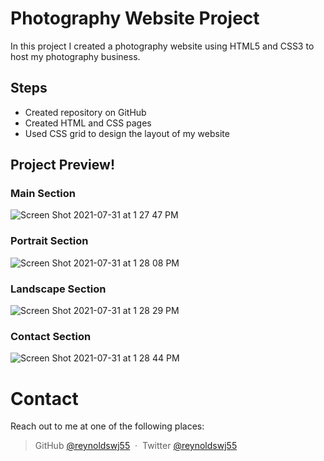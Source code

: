 # Photography Website Project

In this project I created a photography website using HTML5 and CSS3 to host my photography business.


## Steps

- Created repository on GitHub
- Created HTML and CSS pages
- Used CSS grid to design the layout of my website

## Project Preview!

### Main Section
![Screen Shot 2021-07-31 at 1 27 47 PM](https://user-images.githubusercontent.com/65702910/127731179-b018b9cf-af0a-4862-891e-bdf283f60193.jpg)


### Portrait Section
![Screen Shot 2021-07-31 at 1 28 08 PM](https://user-images.githubusercontent.com/65702910/127731183-486eaed0-88a3-4417-8673-9714a04ccdc0.jpg)


### Landscape Section
![Screen Shot 2021-07-31 at 1 28 29 PM](https://user-images.githubusercontent.com/65702910/127731187-6c44bdf8-000e-4bd0-b4f9-612ce26c080f.jpg)


### Contact Section
![Screen Shot 2021-07-31 at 1 28 44 PM](https://user-images.githubusercontent.com/65702910/127731188-e074bbf1-7edd-4e30-b906-afbd82fddd44.jpg)

# Contact

Reach out to me at one of the following places:

> GitHub [@reynoldswj55](https://github.com/reynoldswj55) &nbsp;&middot;&nbsp;
> Twitter [@reynoldswj55](https://twitter.com/reynoldswj55)
